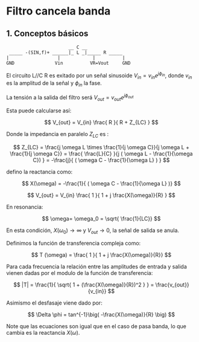 # Filtro cancela banda

## 1. Conceptos básicos

```
                       __ C __
 _____ -(SIN,f)+ ______|_ L _|_____ R _____   
|                  |            |          |  
GND               Vin          VR=Vout     GND
```

El circuito L//C R es exitado por un señal sinusoide $V_{in}= v_{in} e^{j \phi_{in}}$, donde $v_{in}$ es la amplitud de la señal y $\phi_{in}$ la fase.

La tensión a la salida del filtro será $V_{out}= v_{out} e^{j \phi_{out}}$


Esta puede calcularse así:

$$
V_{out} = V_{in}  \frac{ R }{ R + Z_{LC}  }
$$

Donde la impedancia en paralelo $Z_{LC}$ es :

$$
Z_{LC} = \frac{j \omega L \times \frac{1}{j \omega C}}{j \omega L + \frac{1}{j \omega C}} = \frac{ \frac{L}{C} }{j ( \omega L - \frac{1}{\omega C}) } = -\frac{j}{ ( \omega C - \frac{1}{\omega L} ) }
$$

defino la reactancia como:

$$
X(\omega) = -\frac{1}{ ( \omega C - \frac{1}{\omega L} )}
$$


$$
V_{out} = V_{in} \frac{ 1 }{ 1 + j \frac{X(\omega)}{R} }
$$


En resonancia:

$$
\omega= \omega_0 = \sqrt{ \frac{1}{LC}} 
$$

En esta condición, $X(\omega_0) \to \infty$ y $V_{out} \to 0$, la señal de salida se anula.

Definimos la función de transferencia compleja como:

$$
T (\omega) = \frac{ 1 }{ 1 + j \frac{X(\omega)}{R}}
$$

Para cada frecuencia la relación entre las amplitudes de entrada y salida vienen dadas por el modulo de la función de transferencia:

$$
|T| = \frac{1}{ \sqrt{ 1 + (\frac{X(\omega)}{R})^2 } } = \frac{v_{out}}{v_{in}}
$$


Asimismo el desfasaje viene dado por:

$$
\Delta \phi = tan^{-1}\big( -\frac{X(\omega)}{R} \big)
$$

Note que las ecuaciones son igual que en el caso de pasa banda, lo que cambia es la reactancia $X(\omega)$.